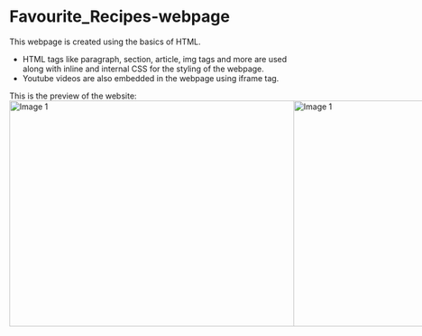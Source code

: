 # Favourite_Recipes-webpage
This webpage is created using the basics of HTML.
<ul>
  <li>HTML tags like paragraph, section, article, img tags and more are used along with inline and internal CSS for the styling of the webpage.</li>
  <li>Youtube videos are also embedded in the webpage using iframe tag. </li>
</ul>
This is the preview of the website:


<div style="display: flex; justify-content: space-between;">
  <img src="https://github.com/rkaur9603/Favourite_Recipes-webpage/blob/b6d2d85d893536799b8557a7c296c14818f78710/Screenshot%202023-11-16%20203123.png" alt="Image 1" width="800" height="400">
  <img src="https://github.com/rkaur9603/Favourite_Recipes-webpage/blob/b6d2d85d893536799b8557a7c296c14818f78710/Screenshot%202023-11-16%20203324.png" alt="Image 1" width="800" height="400">
  <img src="https://github.com/rkaur9603/Favourite_Recipes-webpage/blob/b6d2d85d893536799b8557a7c296c14818f78710/Screenshot%202023-11-16%20203352.png" alt="Image 1" width="800" height="400">
  <img src="https://github.com/rkaur9603/Favourite_Recipes-webpage/blob/c6239adeb2d5518b3203933aaa2c5cd6302236e0/Screenshot%202023-11-16%20203427.png" alt="Image 1" width="800" height="400">
</div>
